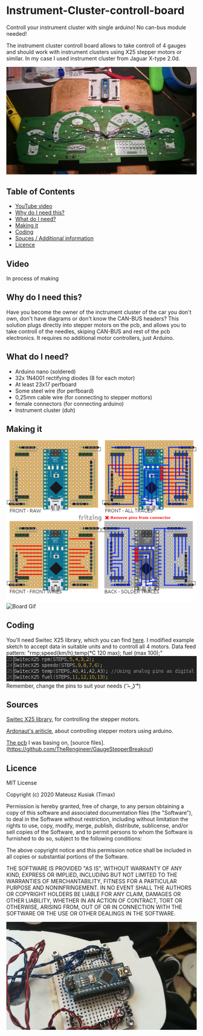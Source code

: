 # Instrument-Cluster-controll-board
Controll your instrument cluster with single arduino! No can-bus module needed!

The instrument cluster controll board allows to take controll of 4 gauges and should work with instrument clusters using X25 stepper motors or similar.
In my case I used instrument cluster from Jaguar X-type 2.0d.

![Insides](/pics/insides.jpg)

## Table of Contents
* [YouTube video](#Video)
* [Why do I need this?](#Why-do-I-need-this?)
* [What do I need?](#What-do-I-need?)
* [Making it](#Making-it)
* [Coding](#Coding)
* [Souces / Additional information](#Sources)
* [Licence](#Licence)

## Video
In process of making

## Why do I need this?
Have you become the owner of the inctrument cluster of the car you don't own, don't have diagrams or don't know the CAN-BUS headers?
This solution plugs directly into stepper motors on the pcb, and allows you to take controll of the needles, skiping CAN-BUS and rest of the pcb electronics.
It requires no additional motor controllers, just Arduino.

## What do I need?
 * Arduino nano (soldered)
 * 32x 1N4001 rectifying diodes (8 for each motor)
 * At least 23x17 perfboard
 * Some steel wire (for perfboard)
 * 0,25mm cable wire (for connecting to stepper mottors)
 * female connectors (for connecting arduino)
 * Instrument cluster (duh)
 
## Making it

![Diagram](/Breadboard%20wiring%20diagram/Breadboard%20Diagrams%20NEW.png)
![Board Gif](/pics/board.gif)

## Coding
 
You'll need Switec X25 library, which you can find [here](https://github.com/clearwater/SwitecX25).
I modified example sketch to accept data in suitable units and to controll all 4 motors.
Data feed pattern: "rmp;speed(km/h);temp(*C 120 max); fuel (max 100);"
![Instances](/pics/instances.png) </br>
Remember, change the pins to suit your needs ( ͡~ ͜ʖ ͡°)
 
## Sources

[Switec X25 library](https://github.com/clearwater/SwitecX25), for controlling the stepper motors.

[Ardonaut's ariticle](https://arduining.com/2012/04/22/arduino-driving-a-micro-stepper-motor/), about controlling stepper motors using arduino.

[The pcb](https://www.tindie.com/products/TheRengineer/analog-gauge-stepper-breakout-board/) I was basing on, [source files].(https://github.com/TheRengineer/GaugeStepperBreakout)

## Licence
MIT License

Copyright (c) 2020 Mateusz Kusiak (Timax)

Permission is hereby granted, free of charge, to any person obtaining a copy
of this software and associated documentation files (the "Software"), to deal
in the Software without restriction, including without limitation the rights
to use, copy, modify, merge, publish, distribute, sublicense, and/or sell
copies of the Software, and to permit persons to whom the Software is
furnished to do so, subject to the following conditions:

The above copyright notice and this permission notice shall be included in all
copies or substantial portions of the Software.

THE SOFTWARE IS PROVIDED "AS IS", WITHOUT WARRANTY OF ANY KIND, EXPRESS OR
IMPLIED, INCLUDING BUT NOT LIMITED TO THE WARRANTIES OF MERCHANTABILITY,
FITNESS FOR A PARTICULAR PURPOSE AND NONINFRINGEMENT. IN NO EVENT SHALL THE
AUTHORS OR COPYRIGHT HOLDERS BE LIABLE FOR ANY CLAIM, DAMAGES OR OTHER
LIABILITY, WHETHER IN AN ACTION OF CONTRACT, TORT OR OTHERWISE, ARISING FROM,
OUT OF OR IN CONNECTION WITH THE SOFTWARE OR THE USE OR OTHER DEALINGS IN THE
SOFTWARE.


![Board JPG](/pics/board.jpg)
